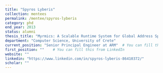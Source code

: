 ```yaml
---
title: "Spyros Lyberis"
collection: mentees
permalink: /mentee/spyros-lyberis
category: phd
end_year: 2013
status: alumni
thesis_title: "Myrmics: A Scalable Runtime System for Global Address Spaces"
department: "Computer Science, University of Crete"
current_position: "Senior Principal Engineer at ARM"  # You can fill this from LinkedIn
first_position: ""    # You can fill this from LinkedIn
website: ""
linkedin: "https://www.linkedin.com/in/spyros-lyberis-86410372/"
scholar: ""
---
```

